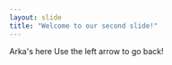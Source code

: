 ```yaml
---
layout: slide
title: "Welcome to our second slide!"
---
```

Arka's here
Use the left arrow to go back!
